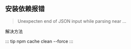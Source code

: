 ## 安装依赖报错

> Unexpecten end of JSON input while parsing near ...

解决方法

::: tip
npm cache clean --force
:::